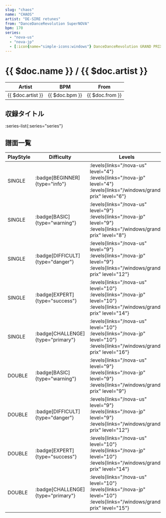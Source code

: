```yaml
---
slug: "chaos"
name: "CHAOS"
artist: "DE-SIRE retunes"
from: "DanceDanceRevolution SuperNOVA"
bpm: 170
series:
  - "nova-us"
  - "nova-jp"
  - [:icon{name="simple-icons:windows"} DanceDanceRevolution GRAND PRIX (グランプリプレー)](/windows/grand-prix)
---
```


# {{ $doc.name }} / {{ $doc.artist }}

|Artist|BPM|From|
|------|---|----|
|{{ $doc.artist }}|{{ $doc.bpm }}|{{ $doc.from }}|

## 収録タイトル

:series-list{:series="series"}

## 譜面一覧

|PlayStyle|Difficulty|Levels|Notes|Movie|
|---------|----------|------|-----|-----|
|SINGLE| :badge[BEGINNER]{type="info"}| :levels{links="/nova-us" level="4"} :levels{links="/nova-jp" level="4"}  :levels{links="/windows/grand-prix" level="6"}|56/0||
|SINGLE| :badge[BASIC]{type="warning"}| :levels{links="/nova-us" level="9"} :levels{links="/nova-jp" level="9"}  :levels{links="/windows/grand-prix" level="8"}|183/5||
|SINGLE| :badge[DIFFICULT]{type="danger"}| :levels{links="/nova-us" level="9"} :levels{links="/nova-jp" level="9"}  :levels{links="/windows/grand-prix" level="12"}|245/2||
|SINGLE| :badge[EXPERT]{type="success"}| :levels{links="/nova-us" level="10"} :levels{links="/nova-jp" level="10"}  :levels{links="/windows/grand-prix" level="14"}|321/5||
|SINGLE| :badge[CHALLENGE]{type="primary"}| :levels{links="/nova-us" level="10"} :levels{links="/nova-jp" level="10"}  :levels{links="/windows/grand-prix" level="16"}|405/9||
|DOUBLE| :badge[BASIC]{type="warning"}| :levels{links="/nova-us" level="9"} :levels{links="/nova-jp" level="9"}  :levels{links="/windows/grand-prix" level="9"}|174/2||
|DOUBLE| :badge[DIFFICULT]{type="danger"}| :levels{links="/nova-us" level="9"} :levels{links="/nova-jp" level="9"}  :levels{links="/windows/grand-prix" level="12"}|242/2||
|DOUBLE| :badge[EXPERT]{type="success"}| :levels{links="/nova-us" level="10"} :levels{links="/nova-jp" level="10"}  :levels{links="/windows/grand-prix" level="14"}|316/5||
|DOUBLE| :badge[CHALLENGE]{type="primary"}| :levels{links="/nova-us" level="10"} :levels{links="/nova-jp" level="10"}  :levels{links="/windows/grand-prix" level="15"}|360/7||
